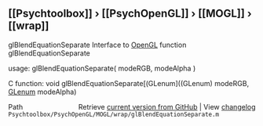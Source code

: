 ## [[Psychtoolbox]] &#8250; [[PsychOpenGL]] &#8250; [[MOGL]] &#8250; [[wrap]]

glBlendEquationSeparate  Interface to [OpenGL](OpenGL) function glBlendEquationSeparate  
  
usage:  glBlendEquationSeparate( modeRGB, modeAlpha )  
  
C function:  void glBlendEquationSeparate[(GLenum]((GLenum) modeRGB, [GLenum](GLenum) modeAlpha)  




<div class="code_header" style="text-align:right;">
  <span style="float:left;">Path&nbsp;&nbsp;</span> <span class="counter">Retrieve <a href=
  "https://raw.github.com/Psychtoolbox-3/Psychtoolbox-3/beta/Psychtoolbox/PsychOpenGL/MOGL/wrap/glBlendEquationSeparate.m">current version from GitHub</a> | View <a href=
  "https://github.com/Psychtoolbox-3/Psychtoolbox-3/commits/beta/Psychtoolbox/PsychOpenGL/MOGL/wrap/glBlendEquationSeparate.m">changelog</a></span>
</div>
<div class="code">
  <code>Psychtoolbox/PsychOpenGL/MOGL/wrap/glBlendEquationSeparate.m</code>
</div>

